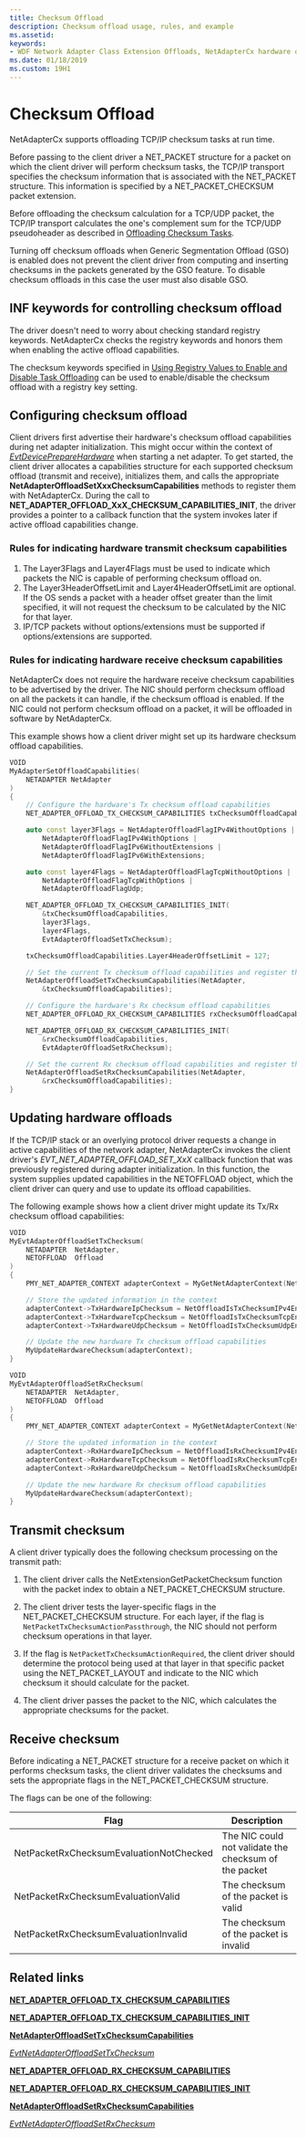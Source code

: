 ```yaml
---
title: Checksum Offload
description: Checksum offload usage, rules, and example
ms.assetid:
keywords:
- WDF Network Adapter Class Extension Offloads, NetAdapterCx hardware offloads, NetAdapterCx Offloads, NetAdapter Offloads, Checksum Offload
ms.date: 01/18/2019
ms.custom: 19H1
---
```


# Checksum Offload

NetAdapterCx supports offloading TCP/IP checksum tasks at run time.

Before passing to the client driver a NET_PACKET structure for a packet on which the client driver will perform checksum tasks, the TCP/IP transport specifies the checksum information that is associated with the NET_PACKET structure. This information is specified by a NET_PACKET_CHECKSUM packet extension.

Before offloading the checksum calculation for a TCP/UDP packet, the TCP/IP transport calculates the one's complement sum for the TCP/UDP pseudoheader as described in [Offloading Checksum Tasks](https://docs.microsoft.com/windows-hardware/drivers/network/offloading-checksum-tasks).

Turning off checksum offloads when Generic Segmentation Offload (GSO) is enabled does not prevent the client driver from computing and inserting checksums in the packets generated by the GSO feature. To disable checksum offloads in this case the user must also disable GSO.

## INF keywords for controlling checksum offload

The driver doesn't need to worry about checking standard registry keywords. NetAdapterCx checks the registry keywords and honors them when enabling the active offload capabilities.

The checksum keywords specified in [Using Registry Values to Enable and Disable Task Offloading](https://docs.microsoft.com/windows-hardware/drivers/network/using-registry-values-to-enable-and-disable-task-offloading) can be used to enable/disable the checksum offload with a registry key setting.

## Configuring checksum offload

Client drivers first advertise their hardware's checksum offload capabilities during net adapter initialization. This might occur within the context of [*EvtDevicePrepareHardware*](https://docs.microsoft.com/windows-hardware/drivers/ddi/wdfdevice/nc-wdfdevice-evt_wdf_device_prepare_hardware) when starting a net adapter. To get started, the client driver allocates a capabilities structure for each supported checksum offload (transmit and receive), initializes them, and calls the appropriate **NetAdapterOffloadSetXxxChecksumCapabilities** methods to register them with NetAdapterCx. During the call to **NET_ADAPTER_OFFLOAD_XxX_CHECKSUM_CAPABILITIES_INIT**, the driver provides a pointer to a callback function that the system invokes later if active offload capabilities change.

### Rules for indicating hardware transmit checksum capabilities

1. The Layer3Flags and Layer4Flags must be used to indicate which packets the NIC is capable of performing checksum offload on.
2. The Layer3HeaderOffsetLimit and Layer4HeaderOffsetLimit are optional. If the OS sends a packet with a header offset greater than the limit specified, it will not request the checksum to be calculated by the NIC for that layer.
3. IP/TCP packets without options/extensions must be supported if options/extensions are supported.

### Rules for indicating hardware receive checksum capabilities

NetAdapterCx does not require the hardware receive checksum capabilities to be advertised by the driver. The NIC should perform checksum offload on all the packets it can handle, if the checksum offload is enabled. If the NIC could not perform checksum offload on a packet, it will be offloaded in software by NetAdapterCx.

This example shows how a client driver might set up its hardware checksum offload capabilities.

```C++
VOID
MyAdapterSetOffloadCapabilities(
    NETADAPTER NetAdapter
)
{
    // Configure the hardware's Tx checksum offload capabilities
    NET_ADAPTER_OFFLOAD_TX_CHECKSUM_CAPABILITIES txChecksumOffloadCapabilities;

    auto const layer3Flags = NetAdapterOffloadFlagIPv4WithoutOptions |
        NetAdapterOffloadFlagIPv4WithOptions |
        NetAdapterOffloadFlagIPv6WithoutExtensions |
        NetAdapterOffloadFlagIPv6WithExtensions;

    auto const layer4Flags = NetAdapterOffloadFlagTcpWithoutOptions |
        NetAdapterOffloadFlagTcpWithOptions |
        NetAdapterOffloadFlagUdp;

    NET_ADAPTER_OFFLOAD_TX_CHECKSUM_CAPABILITIES_INIT(
        &txChecksumOffloadCapabilities,
        layer3Flags,
        layer4Flags,
        EvtAdapterOffloadSetTxChecksum);

    txChecksumOffloadCapabilities.Layer4HeaderOffsetLimit = 127;

    // Set the current Tx checksum offload capabilities and register the callback for future changes in active capabilities
    NetAdapterOffloadSetTxChecksumCapabilities(NetAdapter,
        &txChecksumOffloadCapabilities);

    // Configure the hardware's Rx checksum offload capabilities
    NET_ADAPTER_OFFLOAD_RX_CHECKSUM_CAPABILITIES rxChecksumOffloadCapabilities;

    NET_ADAPTER_OFFLOAD_RX_CHECKSUM_CAPABILITIES_INIT(
        &rxChecksumOffloadCapabilities,
        EvtAdapterOffloadSetRxChecksum);

    // Set the current Rx checksum offload capabilities and register the callback for future changes in active capabilities
    NetAdapterOffloadSetRxChecksumCapabilities(NetAdapter,
        &rxChecksumOffloadCapabilities);
}
```

## Updating hardware offloads

If the TCP/IP stack or an overlying protocol driver requests a change in active capabilities of the network adapter, NetAdapterCx invokes the client driver's *EVT_NET_ADAPTER_OFFLOAD_SET_XxX* callback function that was previously registered during adapter initialization. In this function, the system supplies updated capabilities in the NETOFFLOAD object, which the client driver can query and use to update its offload capabilities.

The following example shows how a client driver might update its Tx/Rx checksum offload capabilities:

```C++
VOID
MyEvtAdapterOffloadSetTxChecksum(
	NETADAPTER 	NetAdapter,
	NETOFFLOAD	Offload
)
{
	PMY_NET_ADAPTER_CONTEXT adapterContext = MyGetNetAdapterContext(NetAdapter);

	// Store the updated information in the context
	adapterContext->TxHardwareIpChecksum = NetOffloadIsTxChecksumIPv4Enabled(Offload);
	adapterContext->TxHardwareTcpChecksum = NetOffloadIsTxChecksumTcpEnabled(Offload);
	adapterContext->TxHardwareUdpChecksum = NetOffloadIsTxChecksumUdpEnabled(Offload);

	// Update the new hardware Tx checksum offload capabilities
	MyUpdateHardwareChecksum(adapterContext);
}

VOID
MyEvtAdapterOffloadSetRxChecksum(
	NETADAPTER 	NetAdapter,
	NETOFFLOAD	Offload
)
{
	PMY_NET_ADAPTER_CONTEXT adapterContext = MyGetNetAdapterContext(NetAdapter);

	// Store the updated information in the context
	adapterContext->RxHardwareIpChecksum = NetOffloadIsRxChecksumIPv4Enabled(Offload);
	adapterContext->RxHardwareTcpChecksum = NetOffloadIsRxChecksumTcpEnabled(Offload);
	adapterContext->RxHardwareUdpChecksum = NetOffloadIsRxChecksumUdpEnabled(Offload);

	// Update the new hardware Rx checksum offload capabilities
	MyUpdateHardwareChecksum(adapterContext);
}
```

## Transmit checksum

A client driver typically does the following checksum processing on the transmit path:

1. The client driver calls the NetExtensionGetPacketChecksum function with the packet index to obtain a NET_PACKET_CHECKSUM structure.

2. The client driver tests the layer-specific flags in the NET_PACKET_CHECKSUM structure. For each layer, if the flag is `NetPacketTxChecksumActionPassthrough`, the NIC should not perform checksum operations in that layer.

3. If the flag is `NetPacketTxChecksumActionRequired`, the client driver should determine the protocol being used at that layer in that specific packet using the NET_PACKET_LAYOUT and indicate to the NIC which checksum it should calculate for the packet.

4. The client driver passes the packet to the NIC, which calculates the appropriate checksums for the packet.

## Receive checksum

Before indicating a NET_PACKET structure for a receive packet on which it performs checksum tasks, the client driver validates the checksums and sets the appropriate flags in the NET_PACKET_CHECKSUM structure.

The flags can be one of the following:

| Flag | Description |
| --- | --- |
| NetPacketRxChecksumEvaluationNotChecked | The NIC could not validate the checksum of the packet |
| NetPacketRxChecksumEvaluationValid | The checksum of the packet is valid |
| NetPacketRxChecksumEvaluationInvalid | The checksum of the packet is invalid |

## Related links

[**NET_ADAPTER_OFFLOAD_TX_CHECKSUM_CAPABILITIES**](https://docs.microsoft.com/windows-hardware/drivers/ddi/netadapter/ns-netadapter-_net_adapter_offload_tx_checksum_capabilities)

[**NET_ADAPTER_OFFLOAD_TX_CHECKSUM_CAPABILITIES_INIT**](https://docs.microsoft.com/windows-hardware/drivers/ddi/netadapter/nf-netadapter-net_adapter_offload_tx_checksum_capabilities_init)

[**NetAdapterOffloadSetTxChecksumCapabilities**](https://docs.microsoft.com/windows-hardware/drivers/ddi/netadapter/nf-netadapter-netadapteroffloadtxsetchecksumcapabilities)

[*EvtNetAdapterOffloadSetTxChecksum*](https://docs.microsoft.com/windows-hardware/drivers/ddi/netadapter/nc-netadapter-evt_net_adapter_offload_set_tx_checksum)

[**NET_ADAPTER_OFFLOAD_RX_CHECKSUM_CAPABILITIES**](https://docs.microsoft.com/windows-hardware/drivers/ddi/netadapter/ns-netadapter-_net_adapter_offload_rx_checksum_capabilities)

[**NET_ADAPTER_OFFLOAD_RX_CHECKSUM_CAPABILITIES_INIT**](https://docs.microsoft.com/windows-hardware/drivers/ddi/netadapter/nf-netadapter-net_adapter_offload_rx_checksum_capabilities_init)

[**NetAdapterOffloadSetRxChecksumCapabilities**](https://docs.microsoft.com/windows-hardware/drivers/ddi/netadapter/nf-netadapter-netadapteroffloadsetrxchecksumcapabilities)

[*EvtNetAdapterOffloadSetRxChecksum*](https://docs.microsoft.com/windows-hardware/drivers/ddi/netadapter/nc-netadapter-evt_net_adapter_offload_set_rx_checksum)
